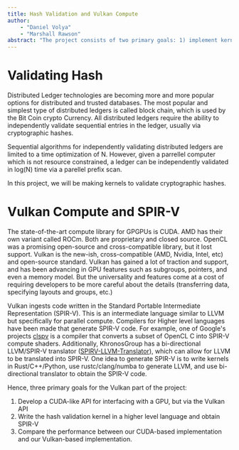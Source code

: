 ```yaml
---
title: Hash Validation and Vulkan Compute
author:
    - "Daniel Volya"
    - "Marshall Rawson"
abstract: "The project consists of two primary goals: 1) implement kernels that validate several hashes (such as to validate the blocks in a blockchain) in parallel, and 2) investigate using the open-source Vulkan standard as an alternative to CUDA"
---
```


# Validating Hash

Distributed Ledger technologies are becoming more and more popular options for distributed and trusted databases. The most popular and simplest type of distributed ledgers is called block chain, which is used by the Bit Coin crypto Currency. All distributed ledgers require the ability to independently validate sequential entries in the ledger, usually via cryptographic hashes.

Sequential algorithms for independently validating distributed ledgers are limited to a time optimization of N. However, given a parrellel computer which is not resource constrained, a ledger can be independently validated in log(N) time via a parellel prefix scan.

In this project, we will be making kernels to validate cryptographic hashes.


# Vulkan Compute and SPIR-V

The state-of-the-art compute library for GPGPUs is CUDA. AMD has their own variant called ROCm. Both are proprietary and closed source. OpenCL was a promising open-source and cross-compatible library, but it lost support. Vulkan is the new-ish, cross-compatible (AMD, Nvidia, Intel, etc) and open-source standard. Vulkan has gained a lot of traction and support, and has been advancing in GPU features such as subgroups, pointers, and even a memory model. But the universality and features come at a cost of requiring developers to be more careful about the details (transferring data, specifying layouts and groups, etc.) 

Vulkan ingests code written in the Standard Portable Intermediate Representation (SPIR-V). This is an intermediate language similar to LLVM but specifically for parallel compute. Compilers for Higher level languages have been made that generate SPIR-V code. For example, one of Google's projects [clspv](https://github.com/google/clspv) is a compiler that converts a subset of OpenCL C into SPIR-V compute shaders. Additionally, KhronosGroup has a bi-directional LLVM/SPIR-V translator ([SPIRV-LLVM-Translator](https://github.com/KhronosGroup/SPIRV-LLVM-Translator)), which can allow for LLVM to be translated into SPIR-V. One idea to generate SPIR-V is to write kernels in Rust/C++/Python, use rustc/clang/numba to generate LLVM, and use bi-directional translator to obtain the SPIR-V code.

Hence, three primary goals for the Vulkan part of the project:

1. Develop a CUDA-like API for interfacing with a GPU, but via the Vulkan API
2. Write the hash validation kernel in a higher level language and obtain SPIR-V
3. Compare the performance between our CUDA-based implementation and our Vulkan-based implementation.